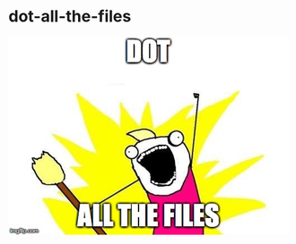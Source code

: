# dot-all-the-files

![dot-all-the-files-image](https://github.com/skanjo/dot-all-the-files/blob/master/dot-all-the-files.jpg)

